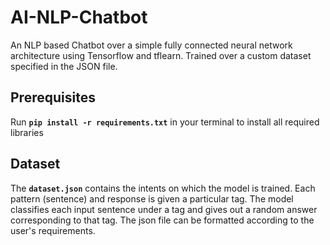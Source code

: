 # AI-NLP-Chatbot

An NLP based Chatbot over a simple fully connected neural network architecture using Tensorflow and tflearn. Trained over a custom dataset specified in the JSON file.

## Prerequisites

Run **`pip install -r requirements.txt`** in your terminal to install all required libraries

## Dataset

The **`dataset.json`** contains the intents on which the model is trained. Each pattern (sentence) and response is given a particular tag. The model classifies each input sentence under a tag and gives out a random answer corresponding to that tag. The json file can be formatted according to the user's requirements.
